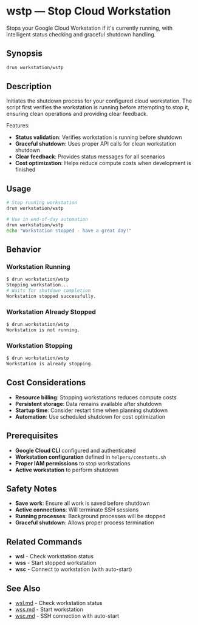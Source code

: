 # wstp — Stop Cloud Workstation

Stops your Google Cloud Workstation if it's currently running, with intelligent status checking and graceful shutdown handling.

## Synopsis

```bash
drun workstation/wstp
```

## Description

Initiates the shutdown process for your configured cloud workstation. The script first verifies the workstation is running before attempting to stop it, ensuring clean operations and providing clear feedback.

Features:
- **Status validation**: Verifies workstation is running before shutdown
- **Graceful shutdown**: Uses proper API calls for clean workstation shutdown
- **Clear feedback**: Provides status messages for all scenarios
- **Cost optimization**: Helps reduce compute costs when development is finished

## Usage

```bash
# Stop running workstation
drun workstation/wstp

# Use in end-of-day automation
drun workstation/wstp
echo "Workstation stopped - have a great day!"
```

## Behavior

### Workstation Running
```bash
$ drun workstation/wstp
Stopping workstation...
# Waits for shutdown completion
Workstation stopped successfully.
```

### Workstation Already Stopped
```bash
$ drun workstation/wstp
Workstation is not running.
```

### Workstation Stopping
```bash
$ drun workstation/wstp
Workstation is already stopping.
```

## Cost Considerations

- **Resource billing**: Stopping workstations reduces compute costs
- **Persistent storage**: Data remains available after shutdown
- **Startup time**: Consider restart time when planning shutdown
- **Automation**: Use scheduled shutdown for cost optimization

## Prerequisites

- **Google Cloud CLI** configured and authenticated
- **Workstation configuration** defined in `helpers/constants.sh`
- **Proper IAM permissions** to stop workstations
- **Active workstation** to perform shutdown

## Safety Notes

- **Save work**: Ensure all work is saved before shutdown
- **Active connections**: Will terminate SSH sessions
- **Running processes**: Background processes will be stopped
- **Graceful shutdown**: Allows proper process termination

## Related Commands

- **wsl** - Check workstation status
- **wss** - Start stopped workstation
- **wsc** - Connect to workstation (with auto-start)

## See Also

- [wsl.md](./wsl.md) - Check workstation status
- [wss.md](./wss.md) - Start workstation
- [wsc.md](./wsc.md) - SSH connection with auto-start
